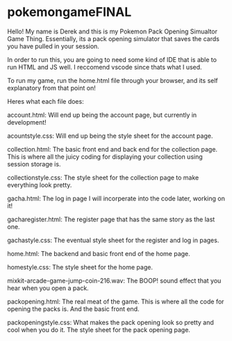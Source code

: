 # pokemongameFINAL
Hello! My name is Derek and this is my Pokemon Pack Opening Simualtor Game Thing. Essentially, its a pack opening simulator that saves the cards you have pulled in your session.

In order to run this, you are going to need some kind of IDE that is able to run HTML and JS well. I reccomend vscode since thats what I used. 

To run my game, run the home.html file through your browser, and its self explanatory from that point on!

Heres what each file does:

account.html: Will end up being the account page, but currently in development! 

acountstyle.css: Will end up being the style sheet for the account page.

collection.html: The basic front end and back end for the collection page. This is where all the juicy coding for displaying your collection using session storage is. 

collectionstyle.css: The style sheet for the collection page to make everything look pretty.

gacha.html: The log in page I will incorperate into the code later, working on it!

gacharegister.html: The register page that has the same story as the last one. 

gachastyle.css: The eventual style sheet for the register and log in pages.

home.html: The backend and basic front end of the home page. 

homestyle.css: The style sheet for the home page.

mixkit-arcade-game-jump-coin-216.wav: The BOOP! sound effect that you hear when you open a pack. 

packopening.html: The real meat of the game. This is where all the code for opening the packs is. And the basic front end. 

packopeningstyle.css: What makes the pack opening look so pretty and cool when you do it. The style sheet for the pack opening page. 
